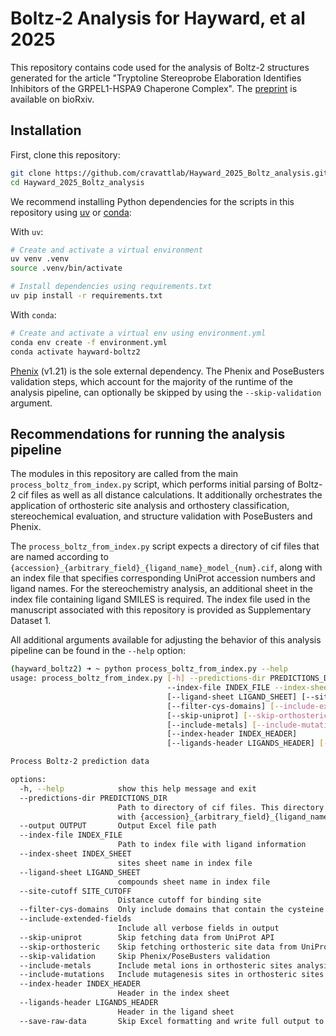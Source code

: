 # Boltz-2 Analysis for Hayward, et al 2025

This repository contains code used for the analysis of Boltz-2 structures generated for the article "Tryptoline Stereoprobe Elaboration Identifies Inhibitors of the GRPEL1-HSPA9 Chaperone Complex". The [preprint](https://www.biorxiv.org/content/10.1101/2025.10.20.683548v1) is available on bioRxiv.

## Installation

First, clone this repository:

```bash
git clone https://github.com/cravattlab/Hayward_2025_Boltz_analysis.git
cd Hayward_2025_Boltz_analysis
```

We recommend installing Python dependencies for the scripts in this repository using [uv](https://github.com/astral-sh/uv) or [conda](https://github.com/conda/conda):

With `uv`:
```bash
# Create and activate a virtual environment
uv venv .venv
source .venv/bin/activate

# Install dependencies using requirements.txt
uv pip install -r requirements.txt
```

With `conda`:
```bash
# Create and activate a virtual env using environment.yml
conda env create -f environment.yml
conda activate hayward-boltz2
```

[Phenix](https://www.phenix-online.org) (v1.21) is the sole external dependency. The Phenix and PoseBusters validation steps, which account for the majority of the runtime of the analysis pipeline, can optionally be skipped by using the `--skip-validation` argument.

## Recommendations for running the analysis pipeline

The modules in this repository are called from the main `process_boltz_from_index.py` script, which performs initial parsing of Boltz-2 cif files as well as all distance calculations. It additionally orchestrates the application of orthosteric site analysis and orthostery classification, stereochemical evaluation, and structure validation with PoseBusters and Phenix.

The `process_boltz_from_index.py` script expects a directory of cif files that are named according to `{accession}_{arbitrary_field}_{ligand_name}_model_{num}.cif`, along with an index file that specifies corresponding UniProt accession numbers and ligand names. For the stereochemistry analysis, an additional sheet in the index file containing ligand SMILES is required. The index file used in the manuscript associated with this repository is provided as Supplementary Dataset 1.

All additional arguments available for adjusting the behavior of this analysis pipeline can be found in the `--help` option:

```bash
(hayward_boltz2) ➜ ~ python process_boltz_from_index.py --help
usage: process_boltz_from_index.py [-h] --predictions-dir PREDICTIONS_DIR [--output OUTPUT]
                                   --index-file INDEX_FILE --index-sheet INDEX_SHEET
                                   [--ligand-sheet LIGAND_SHEET] [--site-cutoff SITE_CUTOFF]
                                   [--filter-cys-domains] [--include-extended-fields]
                                   [--skip-uniprot] [--skip-orthosteric] [--skip-validation]
                                   [--include-metals] [--include-mutations]
                                   [--index-header INDEX_HEADER]
                                   [--ligands-header LIGANDS_HEADER] [--save-raw-data]

Process Boltz-2 prediction data

options:
  -h, --help            show this help message and exit
  --predictions-dir PREDICTIONS_DIR
                        Path to directory of cif files. This directory must contain cif files
                        with {accession}_{arbitrary_field}_{ligand_name}_model_{num}.cif
  --output OUTPUT       Output Excel file path
  --index-file INDEX_FILE
                        Path to index file with ligand information
  --index-sheet INDEX_SHEET
                        sites sheet name in index file
  --ligand-sheet LIGAND_SHEET
                        compounds sheet name in index file
  --site-cutoff SITE_CUTOFF
                        Distance cutoff for binding site
  --filter-cys-domains  Only include domains that contain the cysteine site in output
  --include-extended-fields
                        Include all verbose fields in output
  --skip-uniprot        Skip fetching data from UniProt API
  --skip-orthosteric    Skip fetching orthosteric site data from UniProt
  --skip-validation     Skip Phenix/PoseBusters validation
  --include-metals      Include metal ions in orthosteric sites analysis
  --include-mutations   Include mutagenesis sites in orthosteric sites analysis
  --index-header INDEX_HEADER
                        Header in the index sheet
  --ligands-header LIGANDS_HEADER
                        Header in the ligand sheet
  --save-raw-data       Skip Excel formatting and write full output to an excel file
```
